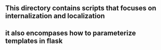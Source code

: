 ## This directory contains scripts that focuses on internalization and localization
## it also encompases how to parameterize templates in flask